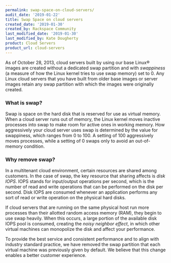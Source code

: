 ```yaml
---
permalink: swap-space-on-cloud-servers/
audit_date: '2019-01-22'
title: Swap Space on cloud servers
created_date: '2019-01-30'
created_by: Rackspace Community
last_modified_date: '2019-01-30'
last_modified_by: Kate Dougherty
product: Cloud Servers
product_url: cloud-servers
---
```

As of October 28, 2013, cloud servers built by using our base Linux&reg;
images are created without a dedicated swap partition and with _swappiness_
(a measure of how the Linux kernel tries to use swap memory) set to 0. Any
Linux cloud servers that you have built from older base images or server
images retain any swap partition with which the images were originally
created.

### What is swap?

Swap is space on the hard disk that is reserved for use as virtual memory.
When a cloud server runs out of memory, the Linux kernel moves inactive
processes into swap to make room for active ones in working memory. How
aggressively your cloud server uses swap is determined by the value for
swappiness, which ranges from 0 to 100. A setting of 100 aggressively moves
processes, while a setting of 0 swaps only to avoid an out-of-memory condition.

### Why remove swap?

In a multitenant cloud environment, certain resources are shared among
customers. In the case of swap, the key resource that sharing affects is
_disk IOPS_. IOPS stands for input/output operations per second, which is the
number of read and write operations that can be performed on the disk per
second. Disk IOPS are consumed whenever an application performs any sort of
read or write operation on the physical hard disks.

If cloud servers that are running on the same physical host run more processes
than their allotted random access memory (RAM), they begin to use swap
heavily. When this occurs, a large portion of the available disk IOPS pool is
consumed, creating the _noisy neighbor effect_, in which other virtual
machines can monopolize the disk and affect your performance.

To provide the best service and consistent performance and to align
with industry standard practice, we have removed the swap partition that each
virtual machine was previously given by default. We believe that this change
enables a better customer experience.
